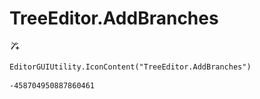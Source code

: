 # TreeEditor.AddBranches
![](/img/TreeEditor.AddBranches.png)

``` CSharp
EditorGUIUtility.IconContent("TreeEditor.AddBranches")
```
```
-458704950887860461
```
